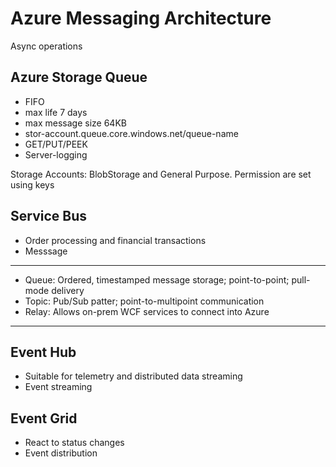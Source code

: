 # Azure Messaging Architecture

Async operations 

## Azure Storage Queue
- FIFO
- max life 7 days
- max message size 64KB
- stor-account.queue.core.windows.net/queue-name
- GET/PUT/PEEK
- Server-logging


Storage Accounts: BlobStorage and General Purpose. Permission are set using keys



## Service Bus
- Order processing and financial transactions
- Messsage

------------
- Queue: Ordered, timestamped message storage; point-to-point; pull-mode delivery
- Topic: Pub/Sub patter; point-to-multipoint communication
- Relay: Allows on-prem WCF services to connect into Azure
------------



## Event Hub
- Suitable for telemetry and distributed data streaming
- Event streaming

## Event Grid
- React to status changes
- Event distribution
